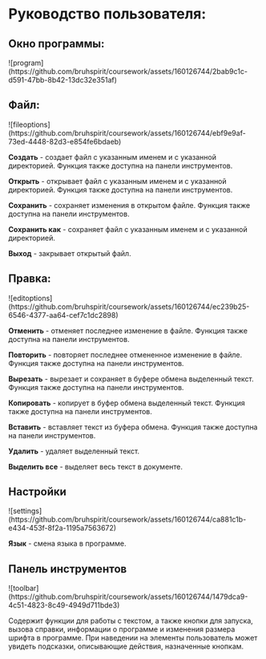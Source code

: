 <!DOCTYPE html>
<html lang="ru">
<head>
    <meta charset="UTF-8">
    <meta name="viewport" content="width=device-width, initial-scale=1.0">
</head>
<body>
    <h1>Руководство пользователя:</h1>
    <h2>Окно программы:</h2>
    ![program](https://github.com/bruhspirit/coursework/assets/160126744/2bab9c1c-d591-47bb-8b42-13dc32e351af)
    <h2>Файл:</h2>
    ![fileoptions](https://github.com/bruhspirit/coursework/assets/160126744/ebf9e9af-73ed-4448-82d3-e854fe6bdaeb)
    <p><strong>Создать</strong> - создает файл с указанным именем и с указанной директорией. Функция также доступна на панели инструментов.</p>
    <p><strong>Открыть</strong> - открывает файл с указанным именем и с указанной директорией. Функция также доступна на панели инструментов.</p>
    <p><strong>Сохранить</strong> - сохраняет изменения в открытом файле. Функция также доступна на панели инструментов.</p>
    <p><strong>Сохранить как</strong> - сохраняет файл с указанным именем и с указанной директорией.</p>
    <p><strong>Выход</strong> - закрывает открытый файл.</p>
    <h2>Правка:</h2>
    ![editoptions](https://github.com/bruhspirit/coursework/assets/160126744/ec239b25-6546-4377-aa64-cef7c1dc2898)
    <p><strong>Отменить</strong> - отменяет последнее изменение в файле. Функция также доступна на панели инструментов.</p>
    <p><strong>Повторить</strong> - повторяет последнее отмененное изменение в файле. Функция также доступна на панели инструментов.</p>
    <p><strong>Вырезать</strong> - вырезает и сохраняет в буфере обмена выделенный текст. Функция также доступна на панели инструментов.</p>
    <p><strong>Копировать</strong> - копирует в буфер обмена выделенный текст. Функция также доступна на панели инструментов.</p>
    <p><strong>Вставить</strong> - вставляет текст из буфера обмена. Функция также доступна на панели инструментов.</p>
    <p><strong>Удалить</strong> - удаляет выделенный текст.</p>
    <p><strong>Выделить все</strong> - выделяет весь текст в документе.</p>
    <h2>Настройки</h2>
    ![settings](https://github.com/bruhspirit/coursework/assets/160126744/ca881c1b-e434-453f-8f2a-1195a7563672)
    <p><strong>Язык</strong> - смена языка в программе.</p>
    <h2>Панель инструментов</h2>
    ![toolbar](https://github.com/bruhspirit/coursework/assets/160126744/1479dca9-4c51-4823-8c49-4949d711bde3)
    <p>Содержит функции для работы с текстом, а также кнопки для запуска, вызова справки, информации о программе и изменения размера шрифта в программе. При наведении на элементы пользователь может увидеть подсказки, описывающие действия, назначенные кнопкам.</p>
</body>
</html>
